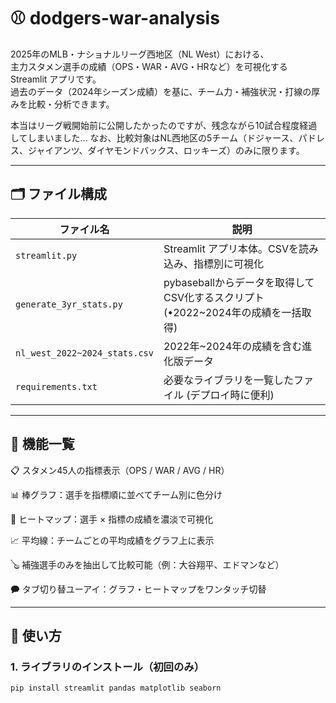 # ⚾ dodgers-war-analysis

2025年のMLB・ナショナルリーグ西地区（NL West）における、  
主力スタメン選手の成績（OPS・WAR・AVG・HRなど）を可視化する Streamlit アプリです。  
過去のデータ（2024年シーズン成績）を基に、チーム力・補強状況・打線の厚みを比較・分析できます。

本当はリーグ戦開始前に公開したかったのですが、残念ながら10試合程度経過してしまいました...
なお、比較対象はNL西地区の5チーム（ドジャース、パドレス、ジャイアンツ、ダイヤモンドバックス、ロッキーズ）のみに限ります。

---

## 🗂 ファイル構成

| ファイル名               | 説明                                              |
|--------------------------|---------------------------------------------------|
| `streamlit.py`       | Streamlit アプリ本体。CSVを読み込み、指標別に可視化 |
| `generate_3yr_stats.py` | pybaseballからデータを取得してCSV化するスクリプト (•2022~2024年の成績を一括取得) |
| `nl_west_2022~2024_stats.csv` | 2022年~2024年の成績を含む進化版データ |
| `requirements.txt`       | 必要なライブラリを一覧したファイル (デプロイ時に便利) |

---

## 🔧 機能一覧

📋 スタメン45人の指標表示（OPS / WAR / AVG / HR）

📊 棒グラフ：選手を指標順に並べてチーム別に色分け

🫲 ヒートマップ：選手 × 指標の成績を濃淡で可視化

📈 平均線：チームごとの平均成績をグラフ上に表示

🪕 補強選手のみを抽出して比較可能（例：大谷翔平、エドマンなど）

🗭 タブ切り替ユーアイ：グラフ・ヒートマップをワンタッチ切替

---

## 🚀 使い方

### 1. ライブラリのインストール（初回のみ）

```bash
pip install streamlit pandas matplotlib seaborn
```

